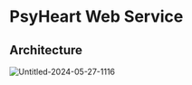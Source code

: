 # PsyHeart Web Service

## Architecture

![Untitled-2024-05-27-1116](https://github.com/PsyHeart-Capstone-Project/Cloud-Computing/assets/160466084/e8b28a26-dc21-4c87-9ada-43aeac24c850)
